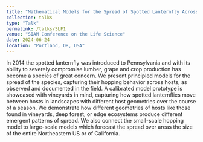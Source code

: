 ```yaml
---
title: "Mathematical Models for the Spread of Spotted Lanternfly Across Multiple Scales"
collection: talks
type: "Talk"
permalink: /talks/SLF1
venue: "SIAM Conference on the Life Science"
date: 2024-06-24
location: "Portland, OR, USA"
---
```


In 2014 the spotted lanternfly was introduced to Pennsylvania and with its ability to severely compromise lumber, grape and crop production has become a species of great concern. We present principled models for the spread of the species, capturing their hopping behavior across hosts, as observed and documented in the field. A calibrated model prototype is showcased with vineyards in mind, capturing how spotted lanternflies move between hosts in landscapes with different host geometries over the course of a season. We demonstrate how different geometries of hosts like those found in vineyards, deep forest, or edge ecosystems produce different emergent patterns of spread. We also connect the small-scale hopping model to large-scale models which forecast the spread over areas the size of the entire Northeastern US or of California.
